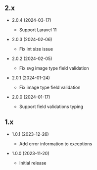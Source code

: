 ## 2.x

- 2.0.4 (2024-03-17)
  - Support Laravel 11

- 2.0.3 (2024-02-06)
  - Fix int size issue

- 2.0.2 (2024-02-05)
  - Fix svg image type field validation

- 2.0.1 (2024-01-24)
  - Fix image type field validation

- 2.0.0 (2024-01-17)
  - Support field validations typing

## 1.x

- 1.0.1 (2023-12-26)
  - Add error information to exceptions

- 1.0.0 (2023-11-20)
  - Initial release

